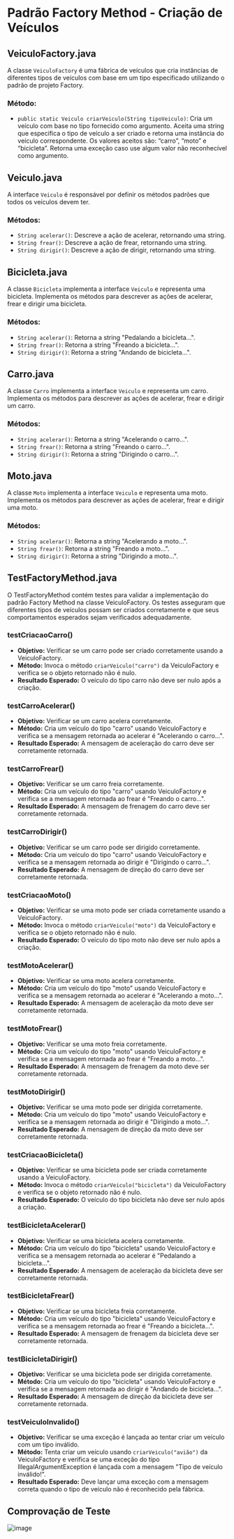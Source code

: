 
# Padrão Factory Method - Criação de Veículos
## VeiculoFactory.java
A classe `VeiculoFactory` é uma fábrica de veículos que cria instâncias de diferentes tipos de veículos com base em um tipo especificado utilizando o padrão de projeto Factory.

### Método:
-   `public static Veiculo criarVeiculo(String tipoVeiculo)`: Cria um veículo com base no tipo fornecido como argumento. Aceita uma string que especifica o tipo de veículo a ser criado e retorna uma instância do veículo correspondente. Os valores aceitos são: “carro”, “moto” e “bicicleta”. Retorna uma exceção caso use algum valor não reconhecível como argumento.

## Veiculo.java
A interface `Veiculo` é responsável por definir os métodos padrões que todos os veículos devem ter.

### Métodos:
-   `String acelerar()`: Descreve a ação de acelerar, retornando uma string.
-   `String frear()`: Descreve a ação de frear, retornando uma string.
-   `String dirigir()`: Descreve a ação de dirigir, retornando uma string.

## Bicicleta.java
A classe `Bicicleta` implementa a interface `Veiculo` e representa uma bicicleta. Implementa os métodos para descrever as ações de acelerar, frear e dirigir uma bicicleta.

### Métodos:
-   `String acelerar()`: Retorna a string "Pedalando a bicicleta...".
-   `String frear()`: Retorna a string "Freando a bicicleta...".
-   `String dirigir()`: Retorna a string "Andando de bicicleta...".

## Carro.java
A classe `Carro` implementa a interface `Veiculo` e representa um carro. Implementa os métodos para descrever as ações de acelerar, frear e dirigir um carro.

### Métodos:
-   `String acelerar()`: Retorna a string "Acelerando o carro...".
-   `String frear()`: Retorna a string "Freando o carro...".
-   `String dirigir()`: Retorna a string "Dirigindo o carro...".

## Moto.java
A classe `Moto` implementa a interface `Veiculo` e representa uma moto. Implementa os métodos para descrever as ações de acelerar, frear e dirigir uma moto.

### Métodos:
-   `String acelerar()`: Retorna a string "Acelerando a moto...".
-   `String frear()`: Retorna a string "Freando a moto...".
-   `String dirigir()`: Retorna a string "Dirigindo a moto...".


## TestFactoryMethod.java
O TestFactoryMethod contém testes para validar a implementação do padrão Factory Method na classe VeiculoFactory. Os testes asseguram que diferentes tipos de veículos possam ser criados corretamente e que seus comportamentos esperados sejam verificados adequadamente.

### testCriacaoCarro()
-   **Objetivo:** Verificar se um carro pode ser criado corretamente usando a VeiculoFactory.
-   **Método:** Invoca o método `criarVeiculo("carro")` da VeiculoFactory e verifica se o objeto retornado não é nulo.
-   **Resultado Esperado:** O veículo do tipo carro não deve ser nulo após a criação.

### testCarroAcelerar()
-   **Objetivo:** Verificar se um carro acelera corretamente.
-   **Método:** Cria um veículo do tipo "carro" usando VeiculoFactory e verifica se a mensagem retornada ao acelerar é "Acelerando o carro...".
-   **Resultado Esperado:** A mensagem de aceleração do carro deve ser corretamente retornada.

### testCarroFrear()
-   **Objetivo:** Verificar se um carro freia corretamente.
-   **Método:** Cria um veículo do tipo "carro" usando VeiculoFactory e verifica se a mensagem retornada ao frear é "Freando o carro...".
-   **Resultado Esperado:** A mensagem de frenagem do carro deve ser corretamente retornada.

### testCarroDirigir()
-   **Objetivo:** Verificar se um carro pode ser dirigido corretamente.
-   **Método:** Cria um veículo do tipo "carro" usando VeiculoFactory e verifica se a mensagem retornada ao dirigir é "Dirigindo o carro...".
-   **Resultado Esperado:** A mensagem de direção do carro deve ser corretamente retornada.

### testCriacaoMoto()
-   **Objetivo:** Verificar se uma moto pode ser criada corretamente usando a VeiculoFactory.
-   **Método:** Invoca o método `criarVeiculo("moto")` da VeiculoFactory e verifica se o objeto retornado não é nulo.
-   **Resultado Esperado:** O veículo do tipo moto não deve ser nulo após a criação.

### testMotoAcelerar()
-   **Objetivo:** Verificar se uma moto acelera corretamente.
-   **Método:** Cria um veículo do tipo "moto" usando VeiculoFactory e verifica se a mensagem retornada ao acelerar é "Acelerando a moto...".
-   **Resultado Esperado:** A mensagem de aceleração da moto deve ser corretamente retornada.

### testMotoFrear()
-   **Objetivo:** Verificar se uma moto freia corretamente.
-   **Método:** Cria um veículo do tipo "moto" usando VeiculoFactory e verifica se a mensagem retornada ao frear é "Freando a moto...".
-   **Resultado Esperado:** A mensagem de frenagem da moto deve ser corretamente retornada.

### testMotoDirigir()
-   **Objetivo:** Verificar se uma moto pode ser dirigida corretamente.
-   **Método:** Cria um veículo do tipo "moto" usando VeiculoFactory e verifica se a mensagem retornada ao dirigir é "Dirigindo a moto...".
-   **Resultado Esperado:** A mensagem de direção da moto deve ser corretamente retornada.

### testCriacaoBicicleta()
-   **Objetivo:** Verificar se uma bicicleta pode ser criada corretamente usando a VeiculoFactory.
-   **Método:** Invoca o método `criarVeiculo("bicicleta")` da VeiculoFactory e verifica se o objeto retornado não é nulo.
-   **Resultado Esperado:** O veículo do tipo bicicleta não deve ser nulo após a criação.

### testBicicletaAcelerar()
-   **Objetivo:** Verificar se uma bicicleta acelera corretamente.
-   **Método:** Cria um veículo do tipo "bicicleta" usando VeiculoFactory e verifica se a mensagem retornada ao acelerar é "Pedalando a bicicleta...".
-   **Resultado Esperado:** A mensagem de aceleração da bicicleta deve ser corretamente retornada.

### testBicicletaFrear()
-   **Objetivo:** Verificar se uma bicicleta freia corretamente.
-   **Método:** Cria um veículo do tipo "bicicleta" usando VeiculoFactory e verifica se a mensagem retornada ao frear é "Freando a bicicleta...".
-   **Resultado Esperado:** A mensagem de frenagem da bicicleta deve ser corretamente retornada.

### testBicicletaDirigir()
-   **Objetivo:** Verificar se uma bicicleta pode ser dirigida corretamente.
-   **Método:** Cria um veículo do tipo "bicicleta" usando VeiculoFactory e verifica se a mensagem retornada ao dirigir é "Andando de bicicleta...".
-   **Resultado Esperado:** A mensagem de direção da bicicleta deve ser corretamente retornada.

### testVeiculoInvalido()
-   **Objetivo:** Verificar se uma exceção é lançada ao tentar criar um veículo com um tipo inválido.
-   **Método:** Tenta criar um veículo usando `criarVeiculo("avião")` da VeiculoFactory e verifica se uma exceção do tipo IllegalArgumentException é lançada com a mensagem "Tipo de veículo inválido!".
-   **Resultado Esperado:** Deve lançar uma exceção com a mensagem correta quando o tipo de veículo não é reconhecido pela fábrica.

## Comprovação de Teste
![image](https://github.com/JotaVS/AtividadePadraoProjeto/assets/114262723/b8871108-f65c-4971-afd8-8c2d5d4ad953)
